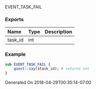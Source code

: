 EVENT_TASK_FAIL
### Exports
**Name**|**Type**|**Description**
:-----|:-----|:-----
task_id|int|
### Example
```perl
sub EVENT_TASK_FAIL {
	quest::say($task_id); # returns int
}
```

Generated On 2018-04-29T00:35:14-07:00